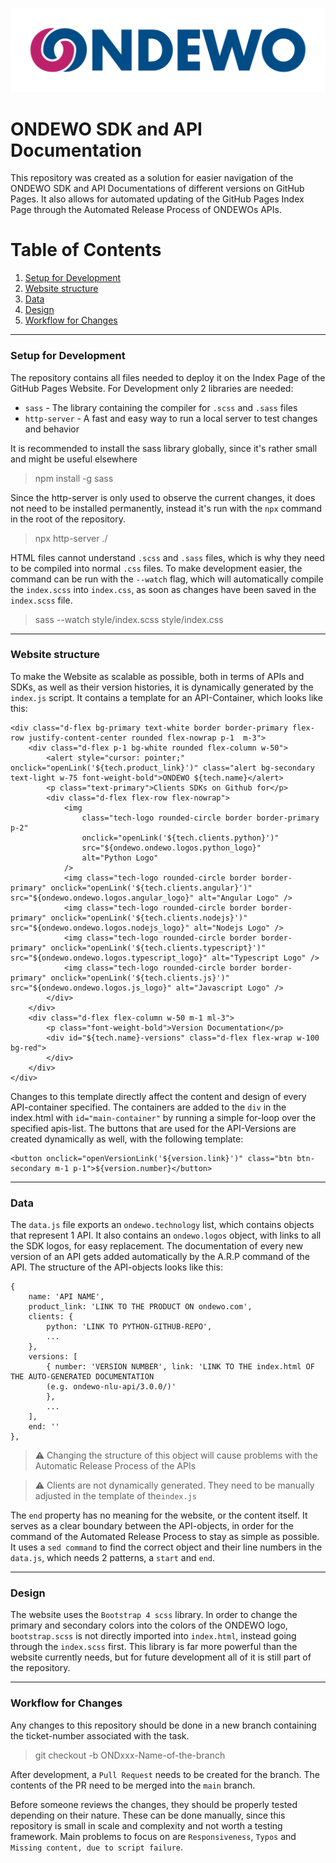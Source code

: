 <p align="center">
    <a href="https://www.ondewo.com">
      <img alt="ONDEWO Logo" src="https://raw.githubusercontent.com/ondewo/ondewo-logos/master/ONDEWO_Logo_horizontal_4c_2019/ONDEWO_Logo_4c_horizontal_rgb_2019.svg"/>
    </a>
</p>

ONDEWO SDK and API Documentation
======================

This repository was created as a solution for easier navigation of the ONDEWO SDK and API Documentations of different versions on GitHub Pages. It also allows for automated updating of the GitHub Pages Index Page through the Automated Release Process of ONDEWOs APIs.

# Table of Contents
1. [Setup for Development](#setup-for-development)
2. [Website structure](#website-structure)
3. [Data](#data)
4. [Design](#design)
5. [Workflow for Changes](#workflow-for-changes)

---
### Setup for Development <a name="setup-for-development"></a>
The repository contains all files needed to deploy it on the Index Page of the GitHub Pages Website.
For Development only 2 libraries are needed:
* `sass` - The library containing the compiler for `.scss` and `.sass` files
* `http-server` - A fast and easy way to run a local server to test changes and behavior

It is recommended to install the sass library globally, since it's rather small and might be useful elsewhere
> npm install -g sass

Since the http-server is only used to observe the current changes, it does not need to be installed permanently, instead it's run with the `npx` command in the root of the repository.
> npx http-server ./

HTML files cannot understand `.scss` and `.sass` files, which is why they need to be compiled into normal `.css` files. To make development easier, the command can be run with the `--watch` flag, which will automatically compile the `index.scss` into `index.css`, as soon as changes have been saved in the `index.scss` file.
> sass --watch style/index.scss style/index.css

---
### Website structure <a name="website-structure"></a>

To make the Website as scalable as possible, both in terms of APIs and SDKs, as well as their version histories, it is dynamically generated by the ```index.js``` script. It contains a template for an API-Container, which looks like this:
```
<div class="d-flex bg-primary text-white border border-primary flex-row justify-content-center rounded flex-nowrap p-1  m-3">
    <div class="d-flex p-1 bg-white rounded flex-column w-50">
        <alert style="cursor: pointer;" onclick="openLink('${tech.product_link}')" class="alert bg-secondary text-light w-75 font-weight-bold">ONDEWO ${tech.name}</alert>
        <p class="text-primary">Clients SDKs on Github for</p>
        <div class="d-flex flex-row flex-nowrap">
            <img
                class="tech-logo rounded-circle border border-primary p-2"
                onclick="openLink('${tech.clients.python}')"
                src="${ondewo.ondewo.logos.python_logo}"
                alt="Python Logo"
            />
            <img class="tech-logo rounded-circle border border-primary" onclick="openLink('${tech.clients.angular}')" src="${ondewo.ondewo.logos.angular_logo}" alt="Angular Logo" />
            <img class="tech-logo rounded-circle border border-primary" onclick="openLink('${tech.clients.nodejs}')" src="${ondewo.ondewo.logos.nodejs_logo}" alt="Nodejs Logo" />
            <img class="tech-logo rounded-circle border border-primary" onclick="openLink('${tech.clients.typescript}')" src="${ondewo.ondewo.logos.typescript_logo}" alt="Typescript Logo" />
            <img class="tech-logo rounded-circle border border-primary" onclick="openLink('${tech.clients.js}')" src="${ondewo.ondewo.logos.js_logo}" alt="Javascript Logo" />
        </div>
    </div>
    <div class="d-flex flex-column w-50 m-1 ml-3">
        <p class="font-weight-bold">Version Documentation</p>
        <div id="${tech.name}-versions" class="d-flex flex-wrap w-100 bg-red">
        </div>
    </div>
</div>
```
Changes to this template directly affect the content and design of every API-container specified.
The containers are added to the `div` in the index.html with `id="main-container"` by running a simple for-loop over the specified apis-list.
The buttons that are used for the API-Versions are created dynamically as well, with the following template:
```
<button onclick="openVersionLink('${version.link}')" class="btn btn-secondary m-1 p-1">${version.number}</button>
```

---
### Data <a name="data"></a>
The `data.js` file exports an `ondewo.technology` list, which contains objects that represent 1 API. It also contains an `ondewo.logos` object, with links to all the SDK logos, for easy replacement. The documentation of every new version of an API gets added automatically by the A.R.P command of the API.
The structure of the API-objects looks like this:
```
{
    name: 'API NAME',
    product_link: 'LINK TO THE PRODUCT ON ondewo.com',
    clients: {
        python: 'LINK TO PYTHON-GITHUB-REPO',
        ...
    },
    versions: [
        { number: 'VERSION NUMBER', link: 'LINK TO THE index.html OF THE AUTO-GENERATED DOCUMENTATION
        (e.g. ondewo-nlu-api/3.0.0/)'
        },
        ...
    ],
    end: ''
},
```
> :warning:  Changing the structure of this object will cause problems with the Automatic Release Process of the APIs

> :warning:  Clients are not dynamically generated. They need to be manually adjusted in the template of the`index.js`

The `end` property has no meaning for the website, or the content itself. It serves as a clear boundary between the API-objects, in order for the command of the Automated Release Process to stay as simple as possible. It uses a `sed command` to find the correct object and their line numbers in the `data.js`, which needs 2 patterns, a `start` and `end`.

---
### Design <a name="design"></a>


The website uses the `Bootstrap 4 scss` library. In order to change the primary and secondary colors into the colors of the ONDEWO logo, `bootstrap.scss` is not directly imported into `index.html`, instead going through the `index.scss` first. This library is far more powerful than the website currently needs, but for future development all of it is still part of the repository.

---
### Workflow for Changes <a name="workflow-for-changes"></a>

Any changes to this repository should be done in a new branch containing the ticket-number associated with the task.

>git checkout -b ONDxxx-Name-of-the-branch

After development, a `Pull Request` needs to be created for the branch. The contents of the PR need to be merged into the `main` branch.

Before someone reviews the changes, they should be properly tested depending on their nature. These can be done manually, since this repository is small in scale and complexity and not worth a testing framework. Main problems to focus on are `Responsiveness`, `Typos` and `Missing content, due to script failure`.